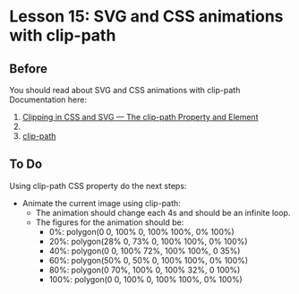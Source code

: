 # Lesson 15: SVG and CSS animations with clip-path

## Before                      
You should read about SVG and CSS animations with clip-path Documentation here:

1. [Clipping in CSS and SVG — The clip-path Property and <clipPath> Element][1]
2. [<clipPath>][2]
3. [clip-path][3]

## To Do

Using clip-path CSS property do the next steps:

- Animate the current image using clip-path:
    -  The animation should change each 4s and should be an infinite loop.
    -  The figures for the animation should be:
        - 0%: polygon(0 0, 100% 0, 100% 100%, 0% 100%)
        - 20%: polygon(28% 0, 73% 0, 100% 100%, 0% 100%)
        - 40%: polygon(0 0, 100% 72%, 100% 100%, 0 35%)
        - 60%: polygon(50% 0, 50% 0, 100% 100%, 0% 100%)
        - 80%: polygon(0 70%, 100% 0, 100% 32%, 0 100%)
        - 100%: polygon(0 0, 100% 0, 100% 100%, 0% 100%)

[1]: https://www.sarasoueidan.com/blog/css-svg-clipping/
[2]: https://developer.mozilla.org/en-US/docs/Web/SVG/Element/clipPath
[3]: https://developer.mozilla.org/en-US/docs/Web/CSS/clip-path
